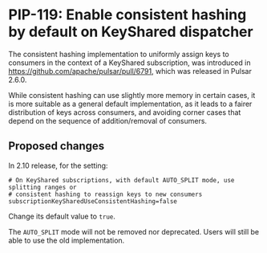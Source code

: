 # PIP-119: Enable consistent hashing by default on KeyShared dispatcher

The consistent hashing implementation to uniformly assign keys to consumers
in the context of a KeyShared subscription, was introduced in
https://github.com/apache/pulsar/pull/6791, which was released in Pulsar 2.6.0.

While consistent hashing can use slightly more memory in certain cases, it is
more suitable as a general default implementation, as it leads to a fairer
distribution of keys across consumers, and avoiding corner cases that depend
on the sequence of addition/removal of consumers.

## Proposed changes

In 2.10 release, for the setting:

```properties
# On KeyShared subscriptions, with default AUTO_SPLIT mode, use splitting ranges or
# consistent hashing to reassign keys to new consumers
subscriptionKeySharedUseConsistentHashing=false
```

Change its default value to `true`.

The `AUTO_SPLIT` mode will not be removed nor deprecated. Users will still be
able to use the old implementation.
